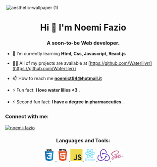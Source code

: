 <img align="center"> ![aesthetic-wallpaper (1)](https://user-images.githubusercontent.com/103996524/230801114-41b062ce-1ee5-4837-9ab4-75cffccf8065.gif) </img>


<h1 align="center">Hi 👋 I'm Noemi Fazio</h1>
<h3 align="center">A soon-to-be Web developer.</h3>

- 🌱 I’m currently learning **Html, Css, Javascript, React.js**

- 👨‍💻 All of my projects are available at [https://github.com/Waterlilyrr](https://github.com/Waterlilyrr)

- 📫 How to reach me **noemict94@hotmail.it**

- ⚡ Fun fact: **I love water lilies <3 .**
- ⚡ Second fun fact: **I have a degree in pharmaceutics .**

<h3 align="left">Connect with me:</h3>
<p align="left">
<a href="https://linkedin.com/in/noemi-fazio" target="blank"><img align="center" src="https://raw.githubusercontent.com/rahuldkjain/github-profile-readme-generator/master/src/images/icons/Social/linked-in-alt.svg" alt="noemi-fazio" height="30" width="40" /></a>
</p>

<h3 align="center">Languages and Tools:</h3>
<p align="center"> <a href="https://www.w3schools.com/css/" target="_blank" rel="noreferrer"> <img src="https://raw.githubusercontent.com/devicons/devicon/master/icons/css3/css3-original-wordmark.svg" alt="css3" width="40" height="40"/> </a> <a href="https://www.w3.org/html/" target="_blank" rel="noreferrer"> <img src="https://raw.githubusercontent.com/devicons/devicon/master/icons/html5/html5-original-wordmark.svg" alt="html5" width="40" height="40"/> </a> <a href="https://developer.mozilla.org/en-US/docs/Web/JavaScript" target="_blank" rel="noreferrer"> <img src="https://raw.githubusercontent.com/devicons/devicon/master/icons/javascript/javascript-original.svg" alt="javascript" width="40" height="40"/> </a> <a href="https://reactjs.org/" target="_blank" rel="noreferrer"> <img src="https://raw.githubusercontent.com/devicons/devicon/master/icons/react/react-original-wordmark.svg" alt="react" width="40" height="40"/> </a> <a href="https://redux.js.org" target="_blank" rel="noreferrer"> <img src="https://raw.githubusercontent.com/devicons/devicon/master/icons/redux/redux-original.svg" alt="redux" width="40" height="40"/> </a> <a href="https://sass-lang.com" target="_blank" rel="noreferrer"> <img src="https://raw.githubusercontent.com/devicons/devicon/master/icons/sass/sass-original.svg" alt="sass" width="40" height="40"/> </a> </p>



